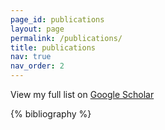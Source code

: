 ```yaml
---
page_id: publications
layout: page
permalink: /publications/
title: publications
nav: true
nav_order: 2
---
```


<p>
  View my full list on
  <a href="https://scholar.google.co.jp/citations?user=HYB-2zQAAAAJ&hl" target="_blank">Google Scholar</a>
</p>

<!-- _pages/publications.md -->

<div class="publications">

{% bibliography %}

</div>
